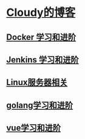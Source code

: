 #  [Cloudy的博客](https://hexiaoyun128.github.io/cloudy-blog/)  #

## [Docker 学习和进阶](docker/index.md) 
## [Jenkins 学习和进阶](jenkins/index.md) 
## [Linux服务器相关](linux/index.md)
## [golang学习和进阶](golang/index.md)
## [vue学习和进阶](vue/index.md)